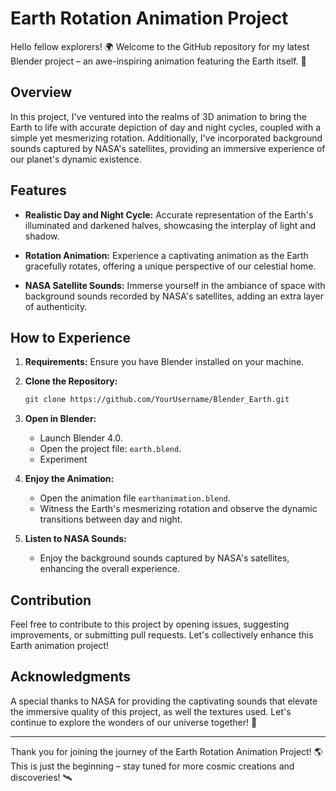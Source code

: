 # Earth Rotation Animation Project

Hello fellow explorers! 🌍 Welcome to the GitHub repository for my latest Blender project – an awe-inspiring animation featuring the Earth itself. 🚀

## Overview

In this project, I've ventured into the realms of 3D animation to bring the Earth to life with accurate depiction of day and night cycles, coupled with a simple yet mesmerizing rotation. Additionally, I've incorporated background sounds captured by NASA's satellites, providing an immersive experience of our planet's dynamic existence.

## Features

- **Realistic Day and Night Cycle:** Accurate representation of the Earth's illuminated and darkened halves, showcasing the interplay of light and shadow.

- **Rotation Animation:** Experience a captivating animation as the Earth gracefully rotates, offering a unique perspective of our celestial home.

- **NASA Satellite Sounds:** Immerse yourself in the ambiance of space with background sounds recorded by NASA's satellites, adding an extra layer of authenticity.

## How to Experience

1. **Requirements:** Ensure you have Blender installed on your machine.

2. **Clone the Repository:**
   ```bash
   git clone https://github.com/YourUsername/Blender_Earth.git
   ```

3. **Open in Blender:**
   - Launch Blender 4.0.
   - Open the project file: `earth.blend`.
   - Experiment

4. **Enjoy the Animation:**
   - Open the animation file `earthanimation.blend`.
   - Witness the Earth's mesmerizing rotation and observe the dynamic transitions between day and night.

5. **Listen to NASA Sounds:**
   - Enjoy the background sounds captured by NASA's satellites, enhancing the overall experience.

## Contribution

Feel free to contribute to this project by opening issues, suggesting improvements, or submitting pull requests. Let's collectively enhance this Earth animation project!

## Acknowledgments

A special thanks to NASA for providing the captivating sounds that elevate the immersive quality of this project, as well the textures used. Let's continue to explore the wonders of our universe together! 🌌

---

Thank you for joining the journey of the Earth Rotation Animation Project! 🌎 This is just the beginning – stay tuned for more cosmic creations and discoveries! 🛰️
